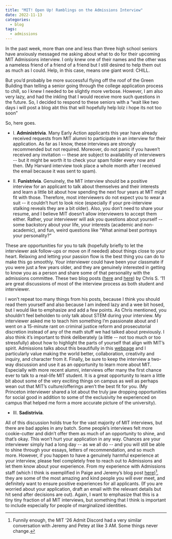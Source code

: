 ```yaml
---
title: "MIT! Open Up! Ramblings on the Admissions Interview"
date: 2022-11-13
categories:
  - blog
tags:
  - admissions
---
```


In the past week, more than one and less than three high school seniors have anxiously messaged me asking about what to do for their upcoming MIT Admissions interview. I only knew one of their names and the other was a nameless friend of a friend of a friend but I still desired to help them out as much as I could. Help, in this case, means one giant word: CHILL.

But you’d probably be more successful flying off the roof of the Green Building than telling a senior going through the college application process to chill, so I knew I needed to be slightly more verbose. However, I am also very lazy, and had the inkling that I would receive more such questions in the future. So, I decided to respond to these seniors with a “wait like two days i will post a blog abt this that will hopefully help lolz i hope its not too soon”

So, here goes.

* I. **Administrivia**.
Many Early Action applicants this year have already received requests from MIT alumni to participate in an interview for their application. As far as I know, these interviews are strongly recommended but not required. Moreover, do not panic if you haven’t received any invitation -- these are subject to availability of interviewers -- but it might be worth it to check your spam folder every now and then. (My Harvard interview took place a whole month after I received the email because it was sent to spam).

* II. **Funistrivia**.
Genuinely, the MIT interview should be a positive interview for an applicant to talk about themselves and their interests and learn a little bit about how spending the next four years at MIT might fit with those. Therefore, most interviewers do not expect you to wear a suit -- it couldn’t hurt to look nice (especially if your pre-interview stalking reveals they are a bit older). Also, you don’t need to share your resume, and I believe MIT doesn’t allow interviewers to accept them either. Rather, your interviewer will ask you questions about yourself -- some backstory about your life, your interests (academic and non-academic), and fun, weird questions like “What animal best portrays your personality?”

These are opportunities for you to talk (hopefully briefly to let the interviewer ask follow-ups or move on if needed) about things close to your heart. Relaxing and letting your passion flow is the best thing you can do to make this go smoothly. Your interviewer could have been your classmate if you were just a few years older, and they are genuinely interested in getting to know you as a person and share some of that personality with the admissions committee. These two blog posts ([here](https://mitadmissions.org/blogs/entry/post_8/) and [here](https://mitadmissions.org/blogs/entry/notes-on-the-interview-the-ec-edition/)) by Chris S. ‘11 are great discussions of most of the interview process as both student and interviewer. 

I won’t repeat too many things from his posts, because I think you should read them yourself and also because I am indeed lazy and a wee bit hosed, but I would like to emphasize and add a few points. As Chris mentioned, you shouldn’t feel beholden to only talk about STEM during your interview. My interviewer asked me to teach him something I’m passionate about and I went on a 15-minute rant on criminal justice reform and prosecutorial discretion instead of any of the math stuff we had talked about previously. I also think it’s important to think deliberately (a little -- not too much or too stressfully) about how to highlight the parts of yourself that align with MIT’s spirit. Admissions talks about this beautifully in this [webpage](https://mitadmissions.org/apply/process/what-we-look-for/) and I particularly value making the world better, collaboration, creativity and inquiry, and character from it. Finally, be sure to keep the interview a two-way discussion and use it as an opportunity to learn more about MIT. Especially with more recent alumni, interviews offer many the first chance ever to talk to a real-life MIT student. It is a great opportunity to learn a little bit about some of the very exciting things on campus as well as perhaps wean out that MIT’s culture/offerings aren’t the best fit for you. (My Princeton interviewer shared a lot about the truly jaw dropping opportunities for social good in addition to some of the exclusivity he experienced on campus that helped me form a more accurate picture of the university).

* III. **Sadistrivia**.

All of this discussion holds true for the vast majority of MIT interviews, but there are bad apples in any batch. Some people’s interviews felt more cookie-cutter and didn’t offer them as much of an opportunity to shine, and that’s okay. This won’t hurt your application in any way. Chances are your interviewer simply had a long day -- as we all do -- and you will still be able to shine through your essays, letters of recommendation, and so much more. However, if you happen to have a genuinely harmful experience at your interview, please feel completely free to reach out to Admissions and let them know about your experience. From my experience with Admissions staff (which I think is exemplified in Paige and Jeremy’s blog post [here](https://mitadmissions.org/blogs/entry/06-coffee-in-the-pagi-nation/))[^1], they are some of the most amazing and kind people you will ever meet, and definitely want to ensure positive experiences for all applicants. (If you are worried about your application, draft an email with the relevant details but hit send after decisions are out). Again, I want to emphasize that this is a tiny tiny fraction of all MIT interviews, but something that I think is important to include especially for people of marginalized identities. 


[^1]: Funnily enough, the MIT ‘26 Admit Discord had a very similar conversation with Jeremy and Petey at like 3 AM. Some things never change.
